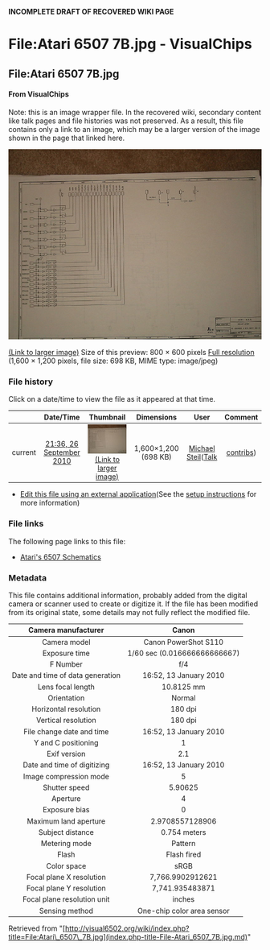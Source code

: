 **INCOMPLETE DRAFT OF RECOVERED WIKI PAGE**

# File:Atari 6507 7B.jpg - VisualChips

## File:Atari 6507 7B.jpg

#### From VisualChips


Note: this is an image wrapper file. In the recovered wiki,
secondary content like talk pages and file histories was
not preserved. As a result, this file contains only a link
to an image, which may be a larger version of the image shown
in the page that linked here.

![File:Atari 6507 7B.jpg](images/thumb/0/07/Atari_6507_7B.jpg/800px-Atari_6507_7B.jpg)

[(Link to larger image)](images/0/07/Atari_6507_7B.jpg)
Size of this preview: 800 × 600 pixels
[Full resolution](images/0/07/Atari_6507_7B.jpg)‎ (1,600 × 1,200 pixels, file size: 698 KB, MIME type: image/jpeg)

### File history

Click on a date/time to view the file as it appeared at that time.

| | Date/Time | Thumbnail | Dimensions | User | Comment |
|:---:|:---:|:---:|:---:|:---:|:---:|
| current | [21:36, 26 September 2010](images/0/07/Atari_6507_7B.jpg) | ![Thumbnail for version as of 21:36, 26 September 2010](images/thumb/0/07/Atari_6507_7B.jpg/120px-Atari_6507_7B.jpg) [(Link to larger image)](images/0/07/Atari_6507_7B.jpg) | 1,600×1,200 (698 KB) | [Michael Steil](index.php-title-User-Michael_Steil.md)([Talk](index.php-title-User_talk-Michael_Steil.md) | [contribs](./index.php%3Ftitle=Special:Contributions/Michael_Steil.md)) | |

- [Edit this file using an external application](index.php-title-File-Atari_6507_7B.jpg.md)(See the [setup instructions](http://www.mediawiki.org/wiki/Manual:External_editors) for more information)

### File links

The following page links to this file:

- [Atari's 6507 Schematics](index.php-title-Atari~s_6507_Schematics.md)

### Metadata
This file contains additional information, probably added from the digital camera or scanner used to create or digitize it.
If the file has been modified from its original state, some details may not fully reflect the modified file.

| Camera manufacturer | Canon |
|:---:|:---:|
Camera model | Canon PowerShot S110 |
Exposure time | 1/60 sec (0.016666666666667) |
F Number | f/4 |
Date and time of data generation | 16:52, 13 January 2010 |
Lens focal length | 10.8125 mm |
Orientation | Normal |
Horizontal resolution | 180 dpi |
Vertical resolution | 180 dpi |
File change date and time | 16:52, 13 January 2010 |
Y and C positioning | 1 |
Exif version | 2.1 |
Date and time of digitizing | 16:52, 13 January 2010 |
Image compression mode | 5 |
Shutter speed | 5.90625 |
Aperture | 4 |
Exposure bias | 0 |
Maximum land aperture | 2.9708557128906 |
Subject distance | 0.754 meters |
Metering mode | Pattern |
Flash | Flash fired |
Color space | sRGB |
Focal plane X resolution | 7,766.9902912621 |
Focal plane Y resolution | 7,741.935483871 |
Focal plane resolution unit | inches |
Sensing method | One-chip color area sensor |

Retrieved from "[http://visual6502.org/wiki/index.php?title=File:Atari\_6507\_7B.jpg](index.php-title-File-Atari_6507_7B.jpg.md)"

